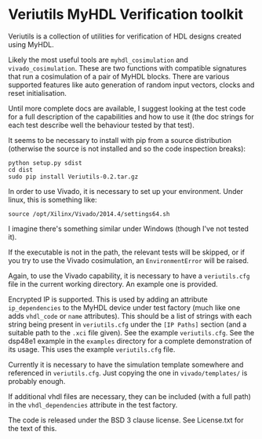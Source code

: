 # Veriutils MyHDL Verification toolkit #

Veriutils is a collection of utilities for verification of HDL designs 
created using MyHDL.

Likely the most useful tools are `myhdl_cosimulation` and 
`vivado_cosimulation`. These are two functions with compatible signatures
that run a cosimulation of a pair of MyHDL blocks. There are various
supported features like auto generation of random input vectors, clocks and
reset initialisation.

Until more complete docs are available, I suggest looking at the test code
for a full description of the capabilities and how to use it (the doc strings
for each test describe well the behaviour tested by that test).

It seems to be necessary to install with pip from a source distribution 
(otherwise the source is not installed and so the code inspection breaks):

    python setup.py sdist
    cd dist
    sudo pip install Veriutils-0.2.tar.gz

In order to use Vivado, it is necessary to set up your environment. Under
linux, this is something like:

    source /opt/Xilinx/Vivado/2014.4/settings64.sh

I imagine there's something similar under Windows (though I've not tested it).

If the executable is not in the path, the relevant tests will be skipped, or
if you try to use the Vivado cosimulation, an `EnvironmentError` will be 
raised.

Again, to use the Vivado capability, it is necessary to have a `veriutils.cfg`
file in the current working directory. An example one is provided.

Encrypted IP is supported. This is used by adding an attribute 
`ip_dependencies` to the MyHDL device under test factory (much like one adds
`vhdl_code` or `name` attributes). This should be a list of strings with each
string being present in `veriutils.cfg` under the `[IP Paths]` section (and
a suitable path to the `.xci` file given). See the example `veriutils.cfg`.
See the dsp48e1 example in the `examples` directory for a complete 
demonstration of its usage. This uses the example `veriutils.cfg` file.

Currently it is necessary to have the simulation template somewhere and
referenced in `veriutils.cfg`. Just copying the one in `vivado/templates/` is
probably enough.

If additional vhdl files are necessary, they can be included (with a full
path) in the `vhdl_dependencies` attribute in the test factory.

The code is released under the BSD 3 clause license. See License.txt for the 
text of this.
